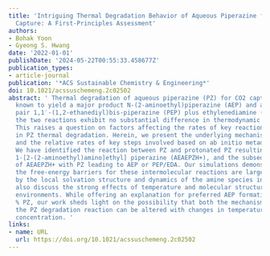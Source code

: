 ```yaml
---
title: 'Intriguing Thermal Degradation Behavior of Aqueous Piperazine for Carbon Dioxide
  Capture: A First-Principles Assessment'
authors:
- Bohak Yoon
- Gyeong S. Hwang
date: '2022-01-01'
publishDate: '2024-05-22T00:55:33.458677Z'
publication_types:
- article-journal
publication: '*ACS Sustainable Chemistry & Engineering*'
doi: 10.1021/acssuschemeng.2c02502
abstract: ' Thermal degradation of aqueous piperazine (PZ) for CO2 capture is experimentally
  known to yield a major product N-(2-aminoethyl)piperazine (AEP) and a minor product
  pair 1,1′-(1,2-ethanediyl)bis-piperazine (PEP) plus ethylenediamine (EDA), although
  the two reactions exhibit no substantial difference in thermodynamic favorability.
  This raises a question on factors affecting the rates of key reactions involved
  in PZ thermal degradation. Herein, we present the underlying mechanisms of PZ degradation
  and the relative rates of key steps involved based on ab initio metadynamics simulations.
  We have identified the reaction between PZ and protonated PZ resulting in an intermediate,
  1-[2-(2-aminoethyl)amino]ethyl] piperazine (AEAEPZH+), and the subsequent reaction
  of AEAEPZH+ with PZ leading to AEP or PEP/EDA. Our simulations demonstrate that
  the free-energy barriers for these intermolecular reactions are largely determined
  by the local solvation structure and dynamics of the amine species involved. We
  also discuss the strong effects of temperature and molecular structure on the solvation
  environments. While offering an explanation for preferred AEP formation in 30 wt
  % PZ, our work sheds light on the possibility that both the mechanism and rate of
  the PZ degradation reaction can be altered with changes in temperature and amine
  concentration. '
links:
- name: URL
  url: https://doi.org/10.1021/acssuschemeng.2c02502
---
```

